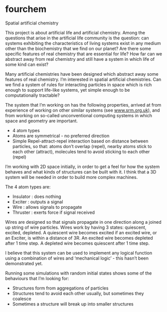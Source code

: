 # fourchem
Spatial artificial chemistry

This project is about artificial life and artificial chemistry. Among the questions that arise in the artificial life community is the question: can systems exhibiting the characteristics of living systems exist in any medium other than the biochemistry that we find on our planet? Are there some specific features of real chemistry that are essential for life?  How far can we abstract away from real chemistry and still have a system in which life of some kind can exist?

Many artificial chemistries have been designed which abstract away some features of real chemistry. I’m interested in spatial artificial chemistries. Can we find a system of rules for interacting particles in space which is rich enough to support life-like systems, yet simple enough to be computationally tractable?

The system that I’m working on has the following properties, arrived at from experience of working on other similar systems (see www.srm.org.uk), and from working on so-called unconventional computing systems in which space and geometry are important.

- 4 atom types
- Atoms are symmetrical - no preferred direction
- Simple Repel-attract-repel interaction based on distance between particles, so that: atoms don’t overlap (repel), nearby atoms stick to each other (attract), molecules tend to avoid sticking to each other (repel)

I’m working with 2D space initially, in order to get a feel for how the system behaves and what kinds of structures can be built with it. I think that a 3D system will be needed in order to build more complex machines.

The 4 atom types are:
- Insulator : does nothing
- Exciter : outputs a signal
- Wire : allows signals to propagate
- Thruster : exerts force if signal received

Wires are designed so that signals propagate in one direction along a joined up string of wire particles. Wires work by having 3 states: quiescent, excited, depleted. A quiescent wire becomes excited if an excited wire, or an Exciter, is within a distance of 3R. An excited wire becomes depleted after 1 time step. A depleted wire becomes quiescent after 1 time step.

I believe that this system can be used to implement any logical function using a combination of wires and ‘mechanical logic’ - this hasn’t been demonstrated yet.

Running some simulations with random initial states shows some of the behaviours that I’m looking for:

- Structures form from aggregations of particles
- Structures tend to avoid each other usually, but sometimes they coalesce
- Sometimes a structure will break up into smaller structures

